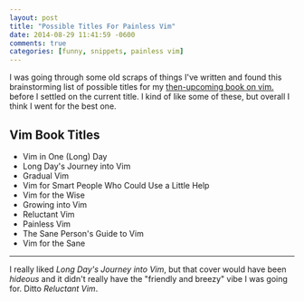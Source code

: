 ```yaml
---
layout: post
title: "Possible Titles For Painless Vim"
date: 2014-08-29 11:41:59 -0600
comments: true
categories: [funny, snippets, painless vim]
---
```


I was going through some old scraps of things I've written and found this brainstorming list of possible titles for my  [then-upcoming book on vim.](https://leanpub.com/painless_vim) before I settled on the current title. I kind of like some of these, but overall I think I went for the best one. 

## Vim Book Titles

- Vim in One (Long) Day
- Long Day's Journey into Vim
- Gradual Vim
- Vim for Smart People Who Could Use a Little Help
- Vim for the Wise
- Growing into Vim
- Reluctant Vim
- Painless Vim
- The Sane Person's Guide to Vim
- Vim for the Sane

* * *

I really liked *Long Day's Journey into Vim*, but that cover would have been *hideous* and it didn't really have the "friendly and breezy" vibe I was going for. Ditto *Reluctant Vim*. 